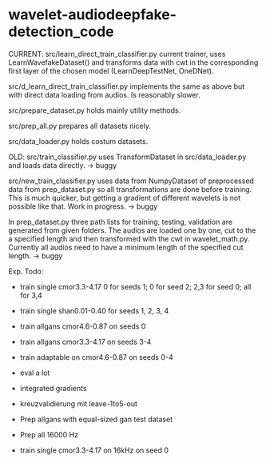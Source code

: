 # wavelet-audiodeepfake-detection_code

CURRENT:
src/learn_direct_train_classifier.py current trainer, uses LearnWavefakeDataset() and transforms
data with cwt in the corresponding first layer of the chosen model (LearnDeepTestNet, OneDNet).

src/d_learn_direct_train_classifier.py implements the same as above but with direct data loading
from audios. Is reasonably slower.

src/prepare_dataset.py holds mainly utility methods.

src/prep_all.py prepares all datasets nicely.

src/data_loader.py holds costum datasets.

OLD:
src/train_classifier.py uses TransformDataset in src/data_loader.py and loads data directly.
-> buggy

src/new_train_classifier.py uses data from NumpyDataset of preprocessed data from prep_dataset.py
so all transformations are done before training. This is much quicker, but getting a gradient 
of different wavelets is not possible like that. Work in progress.
-> buggy

In prep_dataset.py three path lists for training, testing, validation are generated from given
folders. The audios are loaded one by one, cut to the a specified length and then transformed
with the cwt in wavelet_math.py. Currently all audios need to have a minimum length of the
specified cut length.
-> buggy


Exp. Todo:
- train single cmor3.3-4.17 0 for seeds 1; 0 for seed 2; 2,3 for seed 0; all for 3,4
- train single shan0.01-0.40 for seeds 1, 2, 3, 4
- train allgans cmor4.6-0.87 on seeds 0
- train allgans cmor3.3-4.17 on seeds 3-4

- train adaptable on cmor4.6-0.87 on seeds 0-4

- eval a lot

- integrated gradients

- kreuzvalidierung mit leave-1to5-out

- Prep allgans with equal-sized gan test dataset
- Prep all 16000 Hz
- train single cmor3.3-4.17 on 16kHz on seed 0